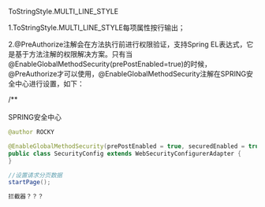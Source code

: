 ToStringStyle.MULTI_LINE_STYLE

1.ToStringStyle.MULTI_LINE_STYLE每项属性按行输出；

2.@PreAuthorize注解会在方法执行前进行权限验证，支持Spring EL表达式，它是基于方法注解的权限解决方案。只有当@EnableGlobalMethodSecurity(prePostEnabled=true)的时候，@PreAuthorize才可以使用，@EnableGlobalMethodSecurity注解在SPRING安全中心进行设置，如下：

/**  
​  
SPRING安全中心  
```java
@author ROCKY  

@EnableGlobalMethodSecurity(prePostEnabled = true, securedEnabled = true)  
public class SecurityConfig extends WebSecurityConfigurerAdapter {  
}

//设置请求分页数据  
startPage();

拦截器？？？